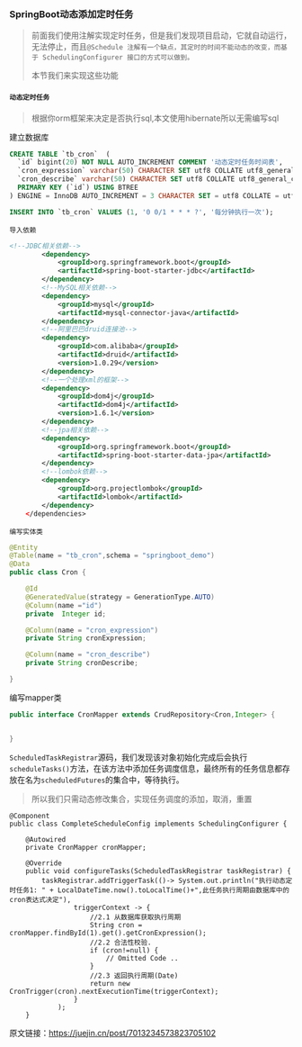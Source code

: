 ### SpringBoot动态添加定时任务

> 前面我们使用注解实现定时任务，但是我们发现项目启动，它就自动运行，无法停止，而且`@Schedule 注解有一个缺点，其定时的时间不能动态的改变，而基于 SchedulingConfigurer 接口的方式可以做到。`
>
> 本节我们来实现这些功能

#### `动态定时任务`

> 根据你orm框架来决定是否执行sql,本文使用hibernate所以无需编写sql

建立数据库

```sql
CREATE TABLE `tb_cron`  (
  `id` bigint(20) NOT NULL AUTO_INCREMENT COMMENT '动态定时任务时间表',
  `cron_expression` varchar(50) CHARACTER SET utf8 COLLATE utf8_general_ci NOT NULL COMMENT '定时任务表达式',
  `cron_describe` varchar(50) CHARACTER SET utf8 COLLATE utf8_general_ci NULL DEFAULT NULL COMMENT '描述',
  PRIMARY KEY (`id`) USING BTREE
) ENGINE = InnoDB AUTO_INCREMENT = 3 CHARACTER SET = utf8 COLLATE = utf8_general_ci ROW_FORMAT = Dynamic;

INSERT INTO `tb_cron` VALUES (1, '0 0/1 * * * ?', '每分钟执行一次');

```

`导入依赖`

```xml
<!--JDBC相关依赖-->
		<dependency>
			<groupId>org.springframework.boot</groupId>
			<artifactId>spring-boot-starter-jdbc</artifactId>
		</dependency>
		<!--MySQL相关依赖-->
		<dependency>
			<groupId>mysql</groupId>
			<artifactId>mysql-connector-java</artifactId>
		</dependency>
		<!--阿里巴巴druid连接池-->
		<dependency>
			<groupId>com.alibaba</groupId>
			<artifactId>druid</artifactId>
			<version>1.0.29</version>
		</dependency>
		<!--一个处理xml的框架-->
		<dependency>
			<groupId>dom4j</groupId>
			<artifactId>dom4j</artifactId>
			<version>1.6.1</version>
		</dependency>
		<!--jpa相关依赖-->
		<dependency>
			<groupId>org.springframework.boot</groupId>
			<artifactId>spring-boot-starter-data-jpa</artifactId>
		</dependency>
		<!--lombok依赖-->
		<dependency>
			<groupId>org.projectlombok</groupId>
			<artifactId>lombok</artifactId>
		</dependency>
	</dependencies>
```

`编写实体类`

```java
@Entity
@Table(name = "tb_cron",schema = "springboot_demo")
@Data
public class Cron {

    @Id
    @GeneratedValue(strategy = GenerationType.AUTO)
    @Column(name ="id")
    private  Integer id;

    @Column(name = "cron_expression")
    private String cronExpression;

    @Column(name = "cron_describe")
    private String cronDescribe;

}

```

编写mapper类

```java
public interface CronMapper extends CrudRepository<Cron,Integer> {


}

```

`ScheduledTaskRegistrar`源码，我们发现该对象初始化完成后会执行`scheduleTasks()`方法，在该方法中添加任务调度信息，最终所有的任务信息都存放在名为`scheduledFutures`的集合中，等待执行。

> 所以我们只需动态修改集合，实现任务调度的添加，取消，重置

```
@Component
public class CompleteScheduleConfig implements SchedulingConfigurer {

    @Autowired
    private CronMapper cronMapper;

    @Override
    public void configureTasks(ScheduledTaskRegistrar taskRegistrar) {
        taskRegistrar.addTriggerTask(()-> System.out.println("执行动态定时任务1: " + LocalDateTime.now().toLocalTime()+",此任务执行周期由数据库中的cron表达式决定"),
                triggerContext -> {
                    //2.1 从数据库获取执行周期
                    String cron = cronMapper.findById(1).get().getCronExpression();
                    //2.2 合法性校验.
                    if (cron!=null) {
                        // Omitted Code ..
                    }
                    //2.3 返回执行周期(Date)
                    return new CronTrigger(cron).nextExecutionTime(triggerContext);
                }
            );
    }
```

原文链接：https://juejin.cn/post/7013234573823705102
